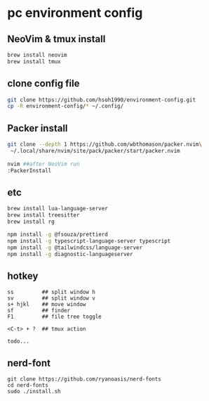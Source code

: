 # pc environment config

## NeoVim & tmux install
```bash
brew install neovim
brew install tmux
```

## clone config file
```bash
git clone https://github.com/hsoh1990/environment-config.git 
cp -R environment-config/* ~/.config/
```

## Packer install
```bash
git clone --depth 1 https://github.com/wbthomason/packer.nvim\
 ~/.local/share/nvim/site/pack/packer/start/packer.nvim
 
nvim ##after NeoVim run
:PackerInstall
```

## etc
```bash
brew install lua-language-server
brew install treesitter
brew install rg

npm install -g @fsouza/prettierd
npm install -g typescript-language-server typescript
npm install -g @tailwindcss/language-server
npm install -g diagnostic-languageserver
```

## hotkey 
```
ss         ## split window h
sv         ## split window v
s+ hjkl    ## move window
sf         ## finder
F1         ## file tree toggle

<C-t> + ?  ## tmux action

todo...
```

## nerd-font
```
git clone https://github.com/ryanoasis/nerd-fonts
cd nerd-fonts
sudo ./install.sh
```
